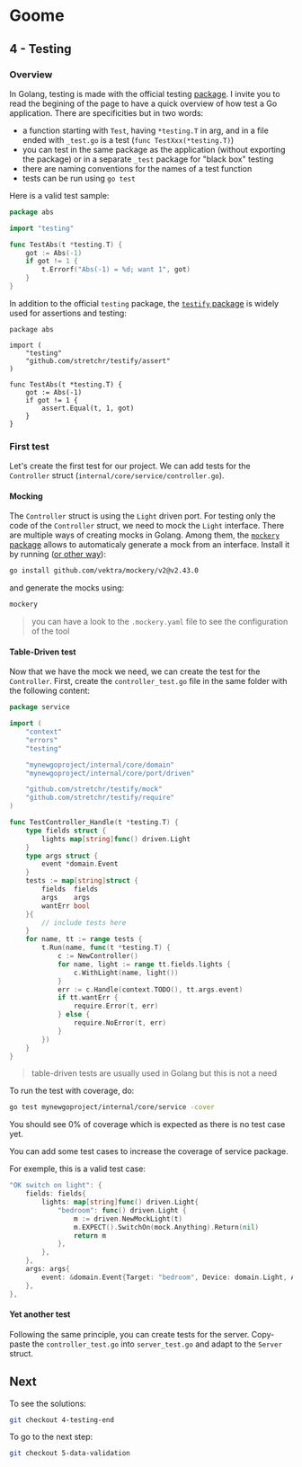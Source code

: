 # Goome

## 4 - Testing

### Overview

In Golang, testing is made with the official testing [package](https://pkg.go.dev/testing).
I invite you to read the begining of the page to have a quick overview of how test a Go application.
There are specificities but in two words:

* a function starting with `Test`, having `*testing.T` in arg, and in a file ended with `_test.go` is a test (`func TestXxx(*testing.T)`)
* you can test in the same package as the application (without exporting the package) or in a separate `_test` package for "black box" testing
* there are naming conventions for the names of a test function
* tests can be run using `go test`

Here is a valid test sample:

```go
package abs

import "testing"

func TestAbs(t *testing.T) {
    got := Abs(-1)
    if got != 1 {
        t.Errorf("Abs(-1) = %d; want 1", got)
    }
}
```

In addition to the official `testing` package, the [`testify` package](https://github.com/stretchr/testify) is widely used for assertions and testing:

```golang
package abs

import (
	"testing"
	"github.com/stretchr/testify/assert"
)

func TestAbs(t *testing.T) {
    got := Abs(-1)
    if got != 1 {
        assert.Equal(t, 1, got)
    }
}
```

### First test

Let's create the first test for our project.
We can add tests for the `Controller` struct (`internal/core/service/controller.go`).

#### Mocking

The `Controller` struct is using the `Light` driven port.
For testing only the code of the `Controller` struct, we need to mock the `Light` interface.
There are multiple ways of creating mocks in Golang.
Among them, the [`mockery` package](https://github.com/vektra/mockery) allows to automaticaly generate a mock from an interface.
Install it by running ([or other way](https://vektra.github.io/mockery/latest/installation/)):

```bash
go install github.com/vektra/mockery/v2@v2.43.0
```

and generate the mocks using:

```bash
mockery
```

> you can have a look to the `.mockery.yaml` file to see the configuration of the tool

#### Table-Driven test

Now that we have the mock we need, we can create the test for the `Controller`.
First, create the `controller_test.go` file in the same folder with the following content:

```go
package service

import (
	"context"
	"errors"
	"testing"

	"mynewgoproject/internal/core/domain"
	"mynewgoproject/internal/core/port/driven"

	"github.com/stretchr/testify/mock"
	"github.com/stretchr/testify/require"
)

func TestController_Handle(t *testing.T) {
	type fields struct {
		lights map[string]func() driven.Light
	}
	type args struct {
		event *domain.Event
	}
	tests := map[string]struct {
		fields  fields
		args    args
		wantErr bool
	}{
		// include tests here
	}
	for name, tt := range tests {
		t.Run(name, func(t *testing.T) {
			c := NewController()
			for name, light := range tt.fields.lights {
				c.WithLight(name, light())
			}
			err := c.Handle(context.TODO(), tt.args.event)
			if tt.wantErr {
				require.Error(t, err)
			} else {
				require.NoError(t, err)
			}
		})
	}
}
```

> table-driven tests are usually used in Golang but this is not a need

To run the test with coverage, do:

```bash
go test mynewgoproject/internal/core/service -cover
```

You should see 0% of coverage which is expected as there is no test case yet.

You can add some test cases to increase the coverage of service package.

For exemple, this is a valid test case:

```go
"OK switch on light": {
	fields: fields{
		lights: map[string]func() driven.Light{
			"bedroom": func() driven.Light {
				m := driven.NewMockLight(t)
				m.EXPECT().SwitchOn(mock.Anything).Return(nil)
				return m
			},
		},
	},
	args: args{
		event: &domain.Event{Target: "bedroom", Device: domain.Light, Action: domain.On},
	},
},
```

#### Yet another test

Following the same principle, you can create tests for the server.
Copy-paste the `controller_test.go` into `server_test.go` and adapt to the `Server` struct.

## Next

To see the solutions:

```bash
git checkout 4-testing-end
```

To go to the next step:

```bash
git checkout 5-data-validation
```
